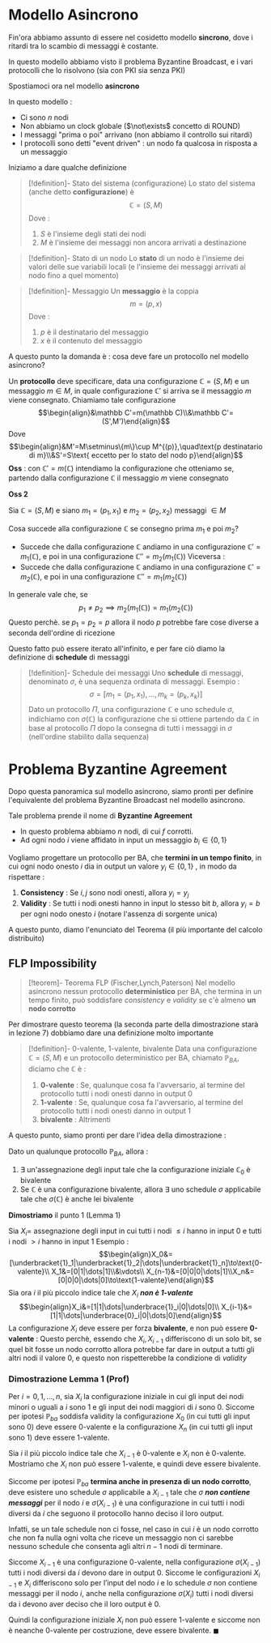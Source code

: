 # Modello Asincrono

Fin'ora abbiamo assunto di essere nel cosidetto modello **sincrono**, dove i ritardi tra lo scambio di messaggi è costante.

In questo modello abbiamo visto il problema Byzantine Broadcast, e i vari protocolli che lo risolvono (sia con PKI sia senza PKI)

Spostiamoci ora nel modello **asincrono**

In questo modello : 
- Ci sono $n$ nodi
- Non abbiamo un clock globale ($\not\exists$ concetto di ROUND)
- I messaggi "prima o poi" arrivano (non abbiamo il controllo sui ritardi)
- I protocolli sono detti "event driven" : un nodo fa qualcosa in risposta a un messaggio

Iniziamo a dare qualche definizione

>[!definition]- Stato del sistema (configurazione)
>Lo stato del sistema (anche detto **configurazione**) è $$\mathbb C=(S,M)$$
>Dove : 
>1. $S$ è l'insieme degli stati dei nodi
>2. $M$ è l'insieme dei messaggi non ancora arrivati a destinazione

>[!definition]- Stato di un nodo
>Lo **stato** di un nodo è l'insieme dei valori delle sue variabili locali (e l'insieme dei messaggi arrivati al nodo fino a quel momento)

>[!definition]- Messaggio
>Un **messaggio** è la coppia $$m=(p,x)$$
>Dove : 
>1. $p$ è il destinatario del messaggio
>2. $x$ è il contenuto del messaggio

A questo punto la domanda è : cosa deve fare un protocollo nel modello asincrono?

Un **protocollo** deve specificare, data una configurazione $\mathbb C=(S,M)$ e un messaggio $m\in M$, in quale configurazione $\mathbb C'$ si arriva se il messaggio $m$ viene consegnato. Chiamiamo tale configurazione $$\begin{align}&\mathbb C'=m(\mathbb C)\\&\mathbb C'=(S',M')\end{align}$$
Dove $$\begin{align}&M'=M\setminus\{m\}\cup M^{(p)},\quad\text{p destinatario di m}\\&S'=S\text{ eccetto per lo stato del nodo p}\end{align}$$
**Oss** : con $\mathbb C'=m(\mathbb C)$ intendiamo la configurazione che otteniamo se, partendo dalla configurazione $\mathbb C$ il messaggio $m$ viene consegnato

**Oss 2**

Sia $\mathbb C=(S,M)$ e siano $m_1=(p_1,x_1)$ e $m_2=(p_2,x_2)$ messaggi $\in M$

Cosa succede alla configurazione $\mathbb C$ se consegno prima $m_1$ e poi $m_2$? 
- Succede che dalla configurazione $\mathbb C$ andiamo in una configurazione $\mathbb C'=m_1(\mathbb C)$, e poi in una configurazione $\mathbb C''=m_2(m_1(\mathbb C))$ 
Viceversa : 
- Succede che dalla configurazione $\mathbb C$ andiamo in una configurazione $\mathbb C'=m_2(\mathbb C)$, e poi in una configurazione $\mathbb C''=m_1(m_2(\mathbb C))$ 

In generale vale che, se $$p_1\neq p_2\implies m_2(m_1(\mathbb C))=m_1(m_2(\mathbb 
C))$$
Questo perchè. se $p_1=p_2=p$ allora il nodo $p$ potrebbe fare cose diverse a seconda dell'ordine di ricezione

Questo fatto può essere iterato all'infinito, e per fare ciò diamo la definizione di **schedule** di messaggi

>[!definition]- Schedule dei messaggi
>Uno **schedule** di messaggi, denominato $\sigma$, è una sequenza ordinata di messaggi. 
>Esempio : $$\sigma=[m_1=(p_1,x_1),\dots,m_k=(p_k,x_k)]$$
>Dato un protocollo $\Pi$, una configurazione $\mathbb C$ e uno schedule $\sigma$, indichiamo con $\sigma(\mathbb C)$ la configurazione che si ottiene partendo da $\mathbb C$ in base al protocollo $\Pi$ dopo la consegna di tutti i messaggi in $\sigma$ (nell'ordine stabilito dalla sequenza)

# Problema Byzantine Agreement

Dopo questa panoramica sul modello asincrono, siamo pronti per definire l'equivalente del problema Byzantine Broadcast nel modello asincrono.

Tale problema prende il nome di **Byzantine Agreement**

- In questo problema abbiamo $n$ nodi, di cui $f$ corrotti.
- Ad ogni nodo $i$ viene affidato in input un messaggio $b_i\in\{0,1\}$

Vogliamo progettare un protocollo per BA, che **termini in un tempo finito**, in cui ogni nodo onesto $i$ dia in output un valore $y_i\in\{0,1\}$ , in modo da rispettare :
1. **Consistency** : Se $i,j$ sono nodi onesti, allora $y_i=y_j$
2. **Validity** : Se tutti i nodi onesti hanno in input lo stesso bit $b$, allora $y_i=b$ per ogni nodo onesto $i$ (notare l'assenza di sorgente unica)

A questo punto, diamo l'enunciato del Teorema (il più importante del calcolo distribuito)

## FLP Impossibility

>[!teorem]- Teorema FLP (Fischer,Lynch,Paterson)
>Nel modello asincrono nessun protocollo **deterministico** per BA, che termina in un tempo finito, può soddisfare *consistency* e *validity* se c'è almeno **un nodo corrotto**

Per dimostrare questo teorema (la seconda parte della dimostrazione starà in lezione 7) dobbiamo dare una definizione molto importante

>[!definition]- 0-valente, 1-valente, bivalente
>Data una configurazione $\mathbb C=(S,M)$ e un protocollo deterministico per BA, chiamato $\mathbb P_{BA}$, diciamo che $\mathbb C$ è : 
>1. **0-valente** : Se, qualunque cosa fa l'avversario, al termine del protocollo tutti i nodi onesti danno in output $0$
>2. **1-valente** : Se, qualunque cosa fa l'avversario, al termine del protocollo tutti i nodi onesti danno in output $1$
>3. **bivalente** : Altrimenti

A questo punto, siamo pronti per dare l'idea della dimostrazione :

Dato un qualunque protocollo $\mathbb P_{BA}$, allora : 
1. $\exists$ un'assegnazione degli input tale che la configurazione iniziale $\mathbb C_0$ è bivalente
2. Se $\mathbb C$ è una configurazione bivalente, allora $\exists$ uno schedule $\sigma$ applicabile tale che $\sigma(\mathbb C)$ è anche lei bivalente

**Dimostriamo** il punto 1 (Lemma 1)

Sia $X_i$= assegnazione degli input in cui tutti i nodi $\leq i$ hanno in input $0$ e tutti i nodi $\gt i$ hanno in input 1
Esempio : $$\begin{align}X_0&=[\underbracket{1}_1|\underbracket{1}_2|\dots|\underbracket{1}_n]\to\text{0-valente}\\ X_1&=[0|1|\dots|1]\\&\vdots\\ X_{n-1}&=[0|0|0|\dots|1]\\X_n&=[0|0|0|\dots|0]\to\text{1-valente}\end{align}$$
Sia ora $i$ il più piccolo indice tale che $X_i$ ***non è 1-valente***
$$\begin{align}X_i&=[1|1|\dots|\underbrace{1}_i|0|\dots|0]\\ X_{i-1}&=[1|1|\dots|\underbrace{0}_i|0|\dots|0]\end{align}$$
La configurazione $X_i$ deve essere per forza **bivalente**, e non può essere **0-valente** : Questo perchè, essendo che $X_i,X_{i-1}$ differiscono di un solo bit, se quel bit fosse un nodo corrotto allora potrebbe far dare in output a tutti gli altri nodi il valore $0$, e questo non rispetterebbe la condizione di *validity*

### Dimostrazione Lemma 1 (Prof)

Per $i = 0, 1, \dots , n$, sia $X_i$ la configurazione iniziale in cui gli input dei nodi minori o uguali a $i$ sono $1$ e gli input dei nodi maggiori di $i$ sono $0$. 
Siccome per ipotesi $\mathbb P_{ba}$ soddisfa validity la configurazione $X_0$ (in cui tutti gli input sono 0) deve essere $0$-valente e la configurazione $X_n$ (in cui tutti gli input sono 1) deve essere $1$-valente.

Sia $i$ il più piccolo indice tale che $X_{i−1}$ è $0$-valente e $X_i$ non è $0$-valente.
Mostriamo che $X_i$ non può essere $1$-valente, e quindi deve essere bivalente.

Siccome per ipotesi $\mathbb P_{ba}$ **termina anche in presenza di un nodo corrotto**, deve esistere uno schedule $\sigma$ applicabile a $X_{i−1}$ tale che $\sigma$ ***non contiene messaggi*** per il nodo $i$ e $\sigma(X_{i−1})$ è una
configurazione in cui tutti i nodi diversi da $i$ che seguono il protocollo hanno deciso il loro output.

Infatti, se un tale schedule non ci fosse, nel caso in cui $i$ è un nodo corrotto che non fa nulla ogni volta che riceve un messaggio non ci sarebbe nessuno schedule che consenta agli altri $n − 1$ nodi di terminare.

Siccome $X_{i−1}$ è una configurazione $0$-valente, nella configurazione $\sigma(X_{i−1})$ tutti i nodi diversi
da $i$ devono dare in output $0$. Siccome le configurazioni $X_{i−1}$ e $X_i$ differiscono solo per l’input del nodo $i$ e lo schedule $\sigma$ non contiene messaggi per il nodo $i$, anche nella configurazione $\sigma(X_i)$ tutti i nodi diversi da i devono aver deciso che il loro output è 0. 

Quindi la configurazione iniziale $X_i$ non può essere $1$-valente e siccome non è neanche $0$-valente per costruzione, deve essere bivalente. $\blacksquare$ 
